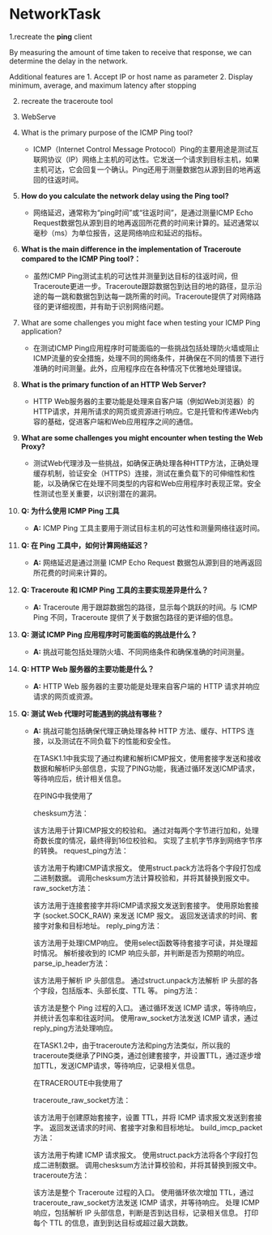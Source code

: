 # NetworkTask

1.recreate the **ping** client

By measuring the amount of time taken to receive that response, we can determine the delay in the network. 

Additional features are 1. Accept IP or host name as parameter 2. Display minimum, average, and maximum latency after stopping

2. recreate the traceroute tool

3. WebServe



1. What is the primary purpose of the ICMP Ping tool?
   - ICMP（Internet Control Message Protocol）Ping的主要用途是测试互联网协议（IP）网络上主机的可达性。它发送一个请求到目标主机，如果主机可达，它会回复一个确认。Ping还用于测量数据包从源到目的地再返回的往返时间。
2. **How do you calculate the network delay using the Ping tool?**
   - 网络延迟，通常称为“ping时间”或“往返时间”，是通过测量ICMP Echo Request数据包从源到目的地再返回所花费的时间来计算的。延迟通常以毫秒（ms）为单位报告，这是网络响应和延迟的指标。
3. **What is the main difference in the implementation of Traceroute compared to the ICMP Ping tool?：**
   - 虽然ICMP Ping测试主机的可达性并测量到达目标的往返时间，但Traceroute更进一步。Traceroute跟踪数据包到达目的地的路径，显示沿途的每一跳和数据包到达每一跳所需的时间。Traceroute提供了对网络路径的更详细视图，并有助于识别网络问题。
4. What are some challenges you might face when testing your ICMP Ping application?
   - 在测试ICMP Ping应用程序时可能面临的一些挑战包括处理防火墙或阻止ICMP流量的安全措施，处理不同的网络条件，并确保在不同的情景下进行准确的时间测量。此外，应用程序应在各种情况下优雅地处理错误。
5. **What is the primary function of an HTTP Web Server?**
   - HTTP Web服务器的主要功能是处理来自客户端（例如Web浏览器）的HTTP请求，并用所请求的网页或资源进行响应。它是托管和传递Web内容的基础，促进客户端和Web应用程序之间的通信。
6. **What are some challenges you might encounter when testing the Web Proxy?**
   - 测试Web代理涉及一些挑战，如确保正确处理各种HTTP方法，正确处理缓存机制，验证安全（HTTPS）连接，测试在重负载下的可伸缩性和性能，以及确保它在处理不同类型的内容和Web应用程序时表现正常。安全性测试也至关重要，以识别潜在的漏洞。

1. **Q: 为什么使用 ICMP Ping 工具**
   - **A:** ICMP Ping 工具主要用于测试目标主机的可达性和测量网络往返时间。
2. **Q: 在 Ping 工具中，如何计算网络延迟？**
   - **A:** 网络延迟是通过测量 ICMP Echo Request 数据包从源到目的地再返回所花费的时间来计算的。
3. **Q: Traceroute 和 ICMP Ping 工具的主要实现差异是什么？**
   - **A:** Traceroute 用于跟踪数据包的路径，显示每个跳跃的时间。与 ICMP Ping 不同，Traceroute 提供了关于数据包路径的更详细的信息。
4. **Q: 测试 ICMP Ping 应用程序时可能面临的挑战是什么？**
   - **A:** 挑战可能包括处理防火墙、不同网络条件和确保准确的时间测量。
5. **Q: HTTP Web 服务器的主要功能是什么？**
   - **A:** HTTP Web 服务器的主要功能是处理来自客户端的 HTTP 请求并响应请求的网页或资源。
6. **Q: 测试 Web 代理时可能遇到的挑战有哪些？**
   - **A:** 挑战可能包括确保代理正确处理各种 HTTP 方法、缓存、HTTPS 连接，以及测试在不同负载下的性能和安全性。
   
     
   
     在TASK1.1中我实现了通过构建和解析ICMP报文，使用套接字发送和接收数据和解析IP头部信息，实现了PING功能，我通过循环发送ICMP请求，等待响应后，统计相关信息。
   
     在PING中我使用了
   
     chesksum方法：
   
     该方法用于计算ICMP报文的校验和。
     通过对每两个字节进行加和，处理奇数长度的情况，最终得到16位校验和。
     实现了主机字节序到网络字节序的转换。
     request_ping方法：
   
     该方法用于构建ICMP请求报文。
     使用struct.pack方法将各个字段打包成二进制数据。
     调用chesksum方法计算校验和，并将其替换到报文中。
     raw_socket方法：
   
     该方法用于连接套接字并将ICMP请求报文发送到套接字。
     使用原始套接字 (socket.SOCK_RAW) 来发送 ICMP 报文。
     返回发送请求的时间、套接字对象和目标地址。
     reply_ping方法：
   
     该方法用于处理ICMP响应。
     使用select函数等待套接字可读，并处理超时情况。
     解析接收到的 ICMP 响应头部，并判断是否为预期的响应。
     parse_ip_header方法：
   
     该方法用于解析 IP 头部信息。
     通过struct.unpack方法解析 IP 头部的各个字段，包括版本、头部长度、TTL 等。
     ping方法：
   
     该方法是整个 Ping 过程的入口。
     通过循环发送 ICMP 请求，等待响应，并统计丢包率和往返时间。
     使用raw_socket方法发送 ICMP 请求，通过reply_ping方法处理响应。
   
     在TASK1.2中，由于traceroute方法和ping方法类似，所以我的traceroute类继承了PING类，通过创建套接字，并设置TTL，通过逐步增加TTL，发送ICMP请求，等待响应，记录相关信息。
   
     在TRACEROUTE中我使用了
   
     traceroute_raw_socket方法：
   
     该方法用于创建原始套接字，设置 TTL，并将 ICMP 请求报文发送到套接字。
     返回发送请求的时间、套接字对象和目标地址。
     build_imcp_packet方法：
   
     该方法用于构建 ICMP 请求报文。
     使用struct.pack方法将各个字段打包成二进制数据。
     调用chesksum方法计算校验和，并将其替换到报文中。
     traceroute方法：
   
     该方法是整个 Traceroute 过程的入口。
     使用循环依次增加 TTL，通过traceroute_raw_socket方法发送 ICMP 请求，并等待响应。
     处理 ICMP 响应，包括解析 IP 头部信息，判断是否到达目标，记录相关信息。
     打印每个 TTL 的信息，直到到达目标或超过最大跳数。

